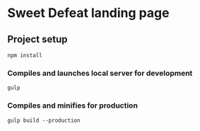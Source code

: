 # Sweet Defeat landing page

## Project setup
```
npm install
```

### Compiles and launches local server for development
```
gulp
```

### Compiles and minifies for production
```
gulp build --production
```
